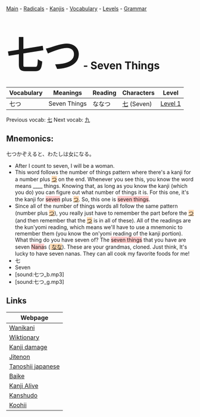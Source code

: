 <style> bigfont {font-size: 100px}</style>
[Main](../README.md) -
[Radicals](../radicals.md) -
[Kanjis](../kanjis.md) -
[Vocabulary](../vocabulary.md) -
[Levels](../levels.md) -
[Grammar](../grammar.md)
# <bigfont> 七つ</bigfont> - Seven Things 

| Vocabulary | Meanings | Reading | Characters | Level |
| --- | --- | --- | --- | --- |
| 七つ | Seven Things | ななつ |  [七](../kanjis/七.md) (Seven) | [Level 1](../levels/wk_level1.md) |

Previous vocab: [七](七.md) Next vocab: [九](九.md) 

## Mnemonics:
七つかぞえると、わたしは女になる。
* After I count to seven, I will be a woman.
* This word follows the number of things pattern where there's a kanji for a number plus <span style="background-color:#fed8b1"> [つ](https://jisho.org/search/つ)</span> on the end. Whenever you see this, you know the word means ____ things. Knowing that, as long as you know the kanji (which you do) you can figure out what number of things it is. For this one, it's the kanji for <span style="background-color:#ffcccb"> seven</span> plus <span style="background-color:#fed8b1"> [つ](https://jisho.org/search/つ)</span>. So, this one is <span style="background-color:#ffcccb"> seven things</span>.
* Since all of the number of things words all follow the same pattern (number plus <span style="background-color:#fed8b1"> [つ](https://jisho.org/search/つ)</span>), you really just have to remember the part before the <span style="background-color:#fed8b1"> [つ](https://jisho.org/search/つ)</span> (and then remember that the <span style="background-color:#fed8b1"> [つ](https://jisho.org/search/つ)</span> is in all of these). All of the readings are the kun'yomi reading, which means we'll have to use a mnemonic to remember them (you know the on'yomi reading of the kanji portion).<br />What thing do you have seven of? The <span style="background-color:#ffcccb"> seven things</span> that you have are seven <span style="background-color:#ffcccb"> Nana</span>s (<span style="background-color:#fed8b1"> [なな](https://jisho.org/search/なな)</span>). These are your grandmas, cloned. Just think, It's lucky to have seven nanas. They can all cook my favorite foods for me!
* 七
* Seven
* [sound:七つ_b.mp3]
* [sound:七つ_g.mp3]


## Links 

| Webpage |
| --- |
| [Wanikani          ](https://www.wanikani.com/kanji/七つ) |
| [Wiktionary        ](https://en.wiktionary.org/wiki/七つ) |
| [Kanji damage      ](http://www.kanjidamage.com/kanji/search?utf8=✓&q=七つ) |
| [Jitenon           ](https://jitenon.com/kanji/七つ) |
| [Tanoshii japanese ](https://www.tanoshiijapanese.com/dictionary/kanji.cfm?k=七つ) |
| [Baike             ](https://baike.baidu.com/item/七つ) |
| [Kanji Alive       ](https://app.kanjialive.com/七つ) |
| [Kanshudo          ](https://www.kanshudo.com/searchmn?q=七つ) |
| [Koohii            ](https://kanji.koohii.com/study/kanji/七つ) |
